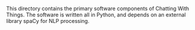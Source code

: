 This directory contains the primary software components of Chatting With Things. The software is written all in Python, and depends on an external library spaCy for NLP processing.
